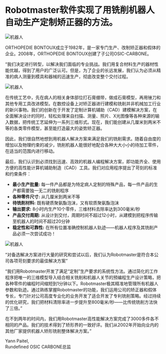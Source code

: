 #  Robotmaster软件实现了用铣削机器人自动生产定制矫正器的方法。

<img src="/assets/images/success/Osic-carbone/image-1.jpg" class="alignRight" alt="机器人">

ORTHOPEDIE BONTOUX成立于1982年，是一家专门生产、改制矫正器和假体的企业。2008年，ORTHOPEDIE BONTOUX创建了子公司OSIC-CARBONE。

“我们决定进行转型，以解决我们面临的专业挑战。我们用复合材料生产的器材性能优越，得到了用户的广泛认可。但是，为了企业的长远发展，我们认为必须从精准的病人测量到模具和器械的迅速生产，彻底改变整个交付过程。

<img src="/assets/images/success/Osic-carbone/image-2.jpg" class="alignLeft" alt="机器人">

在传统工艺中，先在病人的相关身体部位打石膏绷带，做成石膏模型，再用锉刀和其他专用工具改进模型。在数控设备上对矫正器进行建模和铣削并非机械加工行业的新兴事物。我们的创新在于开发了定制计算机辅助（CAD）建模解决方案，在全面解决设计的同时，轻松处理来自扫描、测量、照片、X光图像等各种来源的输入数据，把传统工艺延伸为一系列三维形式。现在，我们能创建从几厘米到两米不等的各类零件模型，甚至能打造最大的姿势矫正器。

因此，我们很自然地想到用机器人解决方案来满足我们的铣削需求。随着自由度的增加以及物理约束的减少，铣削机器人能很好地配合各种大大小小的待加工零件，在适当的范围内进行移动。

最后，我们认识到必须找到迅速、高效的机器人编程解决方案，即功能齐全、使用方便的高性能计算机辅助制造（CAD）工具。我们对应用程序提出了苛刻的标准和约束条件：

* **最小生产批量:** 每一件产品都是为特定病人定制的特殊产品，每一件产品的生产都需要独一无二的铣削程序
* **各种零件尺寸:** 从几厘米到两米不等
* **待铣削材料:** 既有硬质聚氨酯泡沫，又有软质聚氨酯泡沫
* **输出要求:**  8小时内生产10个零件，三维材料去除率达到300毫米/秒
* **产品交付周期:** 从设计到交付，周期时间不超过12小时，从建模到把程序传输至机器人的时间不超过20分钟
* **稳定性和可靠性:** 在所有位置准确控制机器人轨迹——机器人程序及其铣削产品必须一次尝试成功！

<img src="/assets/images/success/Osic-carbone/image-3.jpg" class="alignRight" alt="机器人">

“对备选解决方案进行大量的研究和尝试以后，我们认为Robotmaster是符合本公司各项苛刻要求的最佳解决方案”

“我们用Robotmaster开发了满足“定制”生产要求的系统性方法。通过简化的工作程序把唯一的三维模型导入结合相关铣削和机器人关节的预编程生产设计策略，把各种零件的编程时间缩短到1分钟以下。Robotmaster极其精准地管理所有机器人参数和轨迹。通过熟练掌握Robotmaster的功能，我们运用公司的矫正器和假体专长，专门针对公司高度专业化的业务开发了适合开发了专利铣削策略。经过持续的优化研究，我们把材料清除率进一步提升至800毫米/秒——比传统铣削方法快了三倍。”

在不到两年的时间内，我们用Robotmaster高性能解决方案完成了3000多件各不相同的产品。我们的技术得到了矫形界的一致好评。我们从2002年开始向业内的其他厂家提供机器人矫形铣削整体解决方案。”

Yann Paitel, 
<br /> Rundefined OSIC CARBONE总监